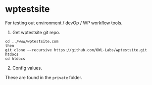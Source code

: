# wptestsite
For testing out environment / devOp / WP workflow tools.


1. Get wptestsite git repo.

```
cd ../www/wptestsite.com
then
git clone —-recursive https://github.com/OWL-Labs/wptestsite.git htdocs
cd htdocs
```

2. Config values.

These are found in the `private` folder.
